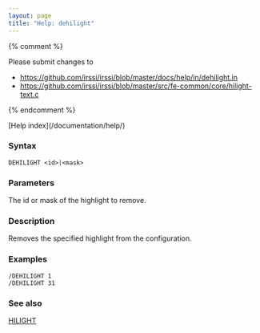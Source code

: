 ```yaml
---
layout: page
title: "Help: dehilight"
---
```


{% comment %}

Please submit changes to
- https://github.com/irssi/irssi/blob/master/docs/help/in/dehilight.in
- https://github.com/irssi/irssi/blob/master/src/fe-common/core/hilight-text.c


{% endcomment %}
<nav markdown="1">
[Help index](/documentation/help/)
</nav>

### Syntax ###

<div class="highlight irssisyntax"><pre style="\-\-cmdlen:9ch"><code><span class="synB">DEHILIGHT</span> <span class="synB05">&lt;id></span>|<span class="synB05">&lt;mask></span></code></pre></div>



### Parameters ###

The id or mask of the highlight to remove.

### Description ###

Removes the specified highlight from the configuration.

### Examples ###

    /DEHILIGHT 1
    /DEHILIGHT 31

### See also ###
[HILIGHT](/documentation/help/hilight/)

